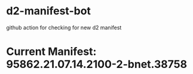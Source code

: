 # d2-manifest-bot
github action for checking for new d2 manifest

# Current Manifest: 95862.21.07.14.2100-2-bnet.38758